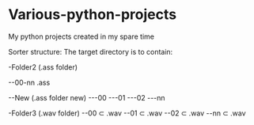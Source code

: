 # Various-python-projects
My python projects created in my spare time 

Sorter structure:
The target directory is to contain:

-Folder2 (.ass folder)

--00-nn .ass

--New (.ass folder new)
---00 
---01
---02
---nn

-Folder3 (.wav folder)
--00 ⊂ .wav
--01 ⊂ .wav
--02 ⊂ .wav
--nn ⊂ .wav
